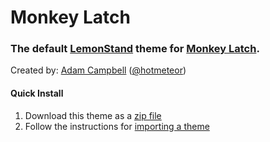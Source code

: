 Monkey Latch
=============

### The default [LemonStand](https://lemonstand.com/) theme for [Monkey Latch](https://monkeylatch.ca/).

Created by: [Adam Campbell](http://zedworkshop.com) ([@hotmeteor](http://twitter.com/hotmeteor))

#### Quick Install

1. Download this theme as a [zip file](https://github.com/decorepair/lscloud-theme-monkeylatch/archive/master.zip)
2. Follow the instructions for [importing a theme](http://docs.lemonstand.com/article/69-how-to-import-a-theme)
